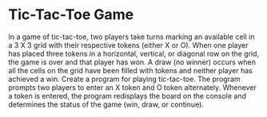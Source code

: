 # Tic-Tac-Toe Game

In a game of tic-tac-toe, two players take turns marking an available cell in a 3 X 3 grid with their respective tokens (either X or O). When one player has placed three tokens in a horizontal, vertical, or diagonal row on the grid, the game is over and that player has won. A draw (no winner) occurs when all the cells on the grid have been filled with tokens and neither player has achieved a win. Create a program for playing tic-tac-toe. The program prompts two players to enter an X token and O token alternately. Whenever a token is entered, the program redisplays the board on the console and determines the status of the game (win, draw, or continue).                                                                     
 

